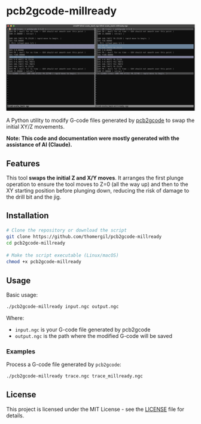 # pcb2gcode-millready

![vimdiff](img/vimdiff.png)

A Python utility to modify G-code files generated by [pcb2gcode](https://github.com/pcb2gcode/pcb2gcode) to swap the initial XY/Z movements. 

**Note: This code and documentation were mostly generated with the assistance of AI (Claude).**

## Features

This tool **swaps the initial Z and X/Y moves**. It arranges the first plunge operation to ensure the tool moves to Z=0 (all the way up) and then to the XY starting position before plunging down, reducing the risk of damage to the drill bit and the jig.

## Installation

```bash
# Clone the repository or download the script
git clone https://github.com/thomergil/pcb2gcode-millready
cd pcb2gcode-millready

# Make the script executable (Linux/macOS)
chmod +x pcb2gcode-millready
```

## Usage

Basic usage:

```bash
./pcb2gcode-millready input.ngc output.ngc
```

Where:

- `input.ngc` is your G-code file generated by pcb2gcode
- `output.ngc` is the path where the modified G-code will be saved

### Examples

Process a G-code file generated by `pcb2gcode`:

```bash
./pcb2gcode-millready trace.ngc trace_millready.ngc
```

## License

This project is licensed under the MIT License - see the [LICENSE](LICENSE) file for details.
